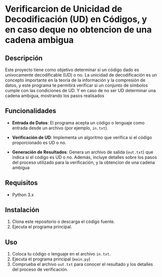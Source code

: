 # Verificarcion de Unicidad de Decodificación (UD) en Códigos, y en caso deque no obtencion de una cadena ambigua

## Descripción
Este proyecto tiene como objetivo determinar si un código dado es unívocamente decodificable (UD) o no. La unicidad de decodificación es un concepto importante en la teoría de la información y la compresión de datos, y este programa te permitirá verificar si un conjunto de símbolos cumple con las condiciones de UD.
Y en caso de no ser UD determinar una cadena ambigua, mostrando los pasos realisados

## Funcionalidades

- **Entrada de Datos**: El programa acepta un código o lenguaje como entrada desde un archivo (por ejemplo, `in.txt`).

- **Verificación de UD**: Implementa un algoritmo que verifica si el código proporcionado es UD o no.

- **Generación de Resultados**: Genera un archivo de salida (`out.txt`) que indica si el código es UD o no. Además, incluye detalles sobre los pasos del proceso utilizado para la verificación, y la obtencion de una cadena ambigua

## Requisitos

- Python 3.x

## Instalación

1. Clona este repositorio o descarga el código fuente.
2. Ejecuta el programa principal.

## Uso

1. Coloca tu código o lenguaje en el archivo `in.txt`.
2. Ejecuta el programa principal (`main.py`)
3. Comprueba el archivo `out.txt` para conocer el resultado y los detalles del proceso de verificación.
